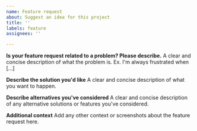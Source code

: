 ```yaml
---
name: Feature request
about: Suggest an idea for this project
title: ''
labels: feature
assignees: ''

---
```


<!--
Note that this request form is for the https://manyfold.app website. If you have a product request, visit https://github.com/manyfold3d/manyfold/issues/new/choose instead.

Before submitting a feature request, please take a look at our list of existing requests, to see if anyone has suggested the same thing! We might already be working on it :) https://github.com/manyfold3d/website/labels/feature

You can also come and discuss ideas in our Feature Requests channel on Matrix: https://matrix.to/#/#manyfold:one.ems.host
-->

**Is your feature request related to a problem? Please describe.**
A clear and concise description of what the problem is. Ex. I'm always frustrated when [...]

**Describe the solution you'd like**
A clear and concise description of what you want to happen.

**Describe alternatives you've considered**
A clear and concise description of any alternative solutions or features you've considered.

**Additional context**
Add any other context or screenshots about the feature request here.
